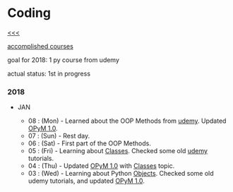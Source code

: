 
Coding
======

[<<<](https://github.com/ttltrk/0con/blob/master/README.MD)

[accomplished courses](https://github.com/ttltrk/Courses/blob/master/README.MD)

goal for 2018: 1 py course from udemy

actual status: 1st in progress

### 2018

  * JAN
  
    * 08 : (Mon) - Learned about the OOP Methods from [udemy](https://www.udemy.com/complete-python-bootcamp/learn/v4/t/lecture/3512388?start=615). Updated [OPyM 1.0](https://github.com/ttltrk/PRG/blob/master/PY/DOC/OPYM/OPYM.MD).
    * 07 : (Sun) - Rest day.
    * 06 : (Sat) - First part of the OOP Methods.
    * 05 : (Fri) - Learning about [Classes](https://github.com/ttltrk/PRG/blob/master/PY/DOC/OPYM/05_OOP/CLASSES/CLASSES.MD). Checked some old [udemy](https://www.udemy.com/complete-python-bootcamp/learn/v4/t/lecture/3512380?start=225) tutorials.
    * 04 : (Thu) - Updated [OPyM 1.0](https://github.com/ttltrk/PRG/blob/master/PY/DOC/OPYM/OPYM.MD) with [Classes](https://github.com/ttltrk/PRG/blob/master/PY/DOC/OPYM/05_OOP/CLASSES/CLASSES.MD) topic. 
    * 03 : (Wed) - Learning about Python [Objects](https://github.com/ttltrk/PRG/blob/master/PY/DOC/OPYM/05_OOP/OBJECTS/OBJECTS.MD). 
Checked some old udemy tutorials, and updated [OPyM 1.0](https://github.com/ttltrk/PRG/blob/master/PY/DOC/OPYM/OPYM.MD).

